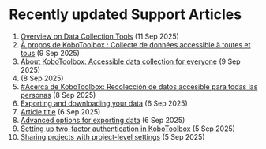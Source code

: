 # Recently updated Support Articles

<!--This page is auto generated using the `scripts/last-updated.py` script, do not update manually-->
1. [Overview on Data Collection Tools](data-collection-tools.md) (11 Sep 2025)
1. [À propos de KoboToolbox : Collecte de données accessible à toutes et tous](about_kobotoolbox_fr.md) (9 Sep 2025)
1. [About KoboToolbox: Accessible data collection for everyone](about_kobotoolbox.md) (9 Sep 2025)
1. [](about_kobotoolbox_ar.md) (8 Sep 2025)
1. [#Acerca de KoboToolbox: Recolección de datos accesible para todas las personas](about_kobotoolbox_es.md) (8 Sep 2025)
1. [Exporting and downloading your data](export_download.md) (6 Sep 2025)
1. [Article title](article_template.md) (6 Sep 2025)
1. [Advanced options for exporting data](advanced_export.md) (6 Sep 2025)
1. [Setting up two-factor authentication in KoboToolbox](two_factor_authentication.md) (5 Sep 2025)
1. [Sharing projects with project-level settings](project_sharing_settings.md) (5 Sep 2025)
